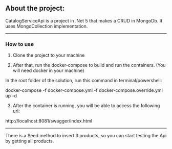 
## About the project:

CatalogServiceApi is a project in .Net 5 that makes a CRUD in MongoDb.
It uses MongoCollection implementation.

---

### How to use

1. Clone the project to your machine

2. After that, run the docker-compose to build and run the containers. (You will need docker in your machine)

In the root folder of the solution, run this command in terminal/powershell: 

docker-compose -f docker-compose.yml -f docker-compose.override.yml up -d

3. After the container is running, you will be able to access the following url:

http://localhost:8081/swagger/index.html

---

There is a Seed method to insert 3 products, so you can start testing the Api by getting all products.
